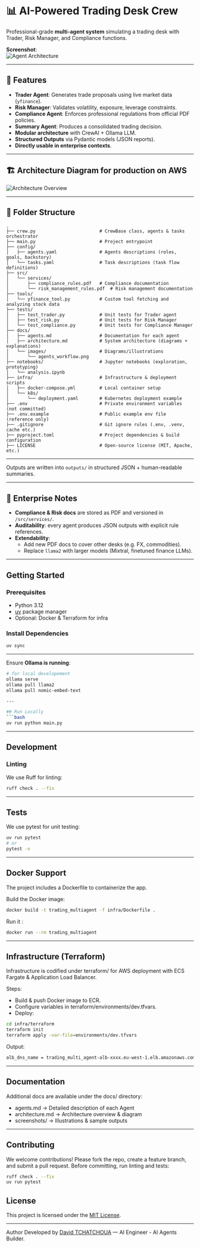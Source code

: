 # 📊 AI-Powered Trading Desk Crew

Professional-grade **multi-agent system** simulating a trading desk with Trader, Risk Manager, and Compliance functions.

**Screenshot**:  
![Agent Architecture](./docs/screenshots/archi_trading_agent.png)

---

## 🚀 Features
- **Trader Agent**: Generates trade proposals using live market data (`yfinance`).
- **Risk Manager**: Validates volatility, exposure, leverage constraints.
- **Compliance Agent**: Enforces professional regulations from official PDF policies.
- **Summary Agent**: Produces a consolidated trading decision.
- **Modular architecture** with CrewAI + Ollama LLM.
- **Structured Outputs** via Pydantic models (JSON reports).
- **Directly usable in enterprise contexts**.

---

## 🏗️ Architecture Diagram for production on AWS
![Architecture Overview](./docs/screenshots/achi_trading_prod.png)

---

## 📂 Folder Structure
```
.
├── crew.py                        # CrewBase class, agents & tasks orchestrator
├── main.py                        # Project entrypoint
├── config/
│   ├── agents.yaml                # Agents descriptions (roles, goals, backstory)
│   └── tasks.yaml                 # Task descriptions (task flow definitions)
├── src/
│   └── services/
│       ├── compliance_rules.pdf   # Compliance documentation
│       └── risk_management_rules.pdf  # Risk management documentation
├── tools/
│   └── yfinance_tool.py           # Custom tool fetching and analyzing stock data
├── tests/
│   ├── test_trader.py             # Unit tests for Trader agent
│   ├── test_risk.py               # Unit tests for Risk Manager
│   └── test_compliance.py         # Unit tests for Compliance Manager
├── docs/
│   ├── agents.md                  # Documentation for each agent
│   ├── architecture.md            # System architecture (diagrams + explanations)
│   └── images/                    # Diagrams/illustrations
│       └── agents_workflow.png
├── notebooks/                     # Jupyter notebooks (exploration, prototyping)
│   └── analysis.ipynb
├── infra/                         # Infrastructure & deployment scripts
│   ├── docker-compose.yml         # Local container setup
│   └── k8s/
│       └── deployment.yaml        # Kubernetes deployment example
├── .env                           # Private environment variables (not committed)
├── .env.example                   # Public example env file (reference only)
├── .gitignore                     # Git ignore rules (.env, .venv, cache etc.)
├── pyproject.toml                 # Project dependencies & build configuration
├── LICENSE                        # Open-source license (MIT, Apache, etc.)
```


---

Outputs are written into `outputs/` in structured JSON + human-readable summaries.

---

## 👔 Enterprise Notes
- **Compliance & Risk docs** are stored as PDF and versioned in `/src/services/`.  
- **Auditability**: every agent produces JSON outputs with explicit rule references.  
- **Extendability**:
  - Add new PDF docs to cover other desks (e.g. FX, commodities).
  - Replace `llama2` with larger models (Mixtral, finetuned finance LLMs).  

---


## Getting Started

### Prerequisites
- Python 3.12
- [uv](https://github.com/astral-sh/uv) package manager
- Optional: Docker & Terraform for infra

### Install Dependencies
```bash
uv sync
```

---

Ensure **Ollama is running**:
```bash
# for local developement
ollama serve
ollama pull llama2
ollama pull nomic-embed-text

---

## Run Locally
```bash
uv run python main.py
```
---

## Development
### Linting

We use Ruff for linting:

```bash
ruff check . --fix
```
---

## Tests

We use pytest for unit testing:

```bash
uv run pytest
# or 
pytest -v
```
---

## Docker Support

The project includes a Dockerfile to containerize the app.

Build the Docker image:

```bash
docker build -t trading_multiagent -f infra/Dockerfile .
```

Run it :

```bash
docker run --rm trading_multiagent
```
---

## Infrastructure (Terraform)
Infrastructure is codified under terraform/ for AWS deployment with ECS Fargate & Application Load Balancer.

Steps:

- Build & push Docker image to ECR.
- Configure variables in terraform/environments/dev.tfvars.
- Deploy:

```bash
cd infra/terraform
terraform init
terraform apply -var-file=environments/dev.tfvars
```
Output:

```bash
alb_dns_name = trading_multi_agent-alb-xxxx.eu-west-1.elb.amazonaws.com
```
---

## Documentation
Additional docs are available under the docs/ directory:

- agents.md → Detailed description of each Agent
- architecture.md → Architecture overview & diagram
- screenshots/ → Illustrations & sample outputs

---

## Contributing
We welcome contributions! Please fork the repo, create a feature branch, and submit a pull request.
Before committing, run linting and tests:
```bash
ruff check . --fix
uv run pytest
```

## License
This project is licensed under the [MIT License](https://opensource.org/licenses/MIT).

--- 

Author
Developed by [David TCHATCHOUA](https://frenchtechacademie.fr/tchatchoua) — AI Engineer - AI Agents Builder.